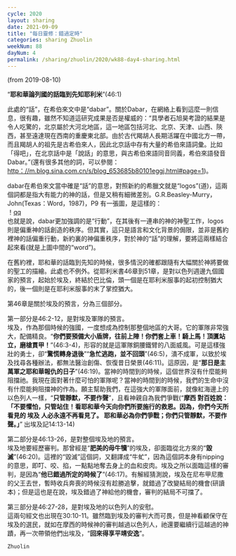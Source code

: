 ```yaml
---
cycle: 2020
layout: sharing
date: 2021-09-09
title: "每日靈修：錯過定時"
categories: sharing Zhuolin
weekNum: 88
dayNum: 4
permalink: /sharing/zhuolin/2020/wk88-day4-sharing.html
---
```

(from 2019-08-10)

“**耶和華論列國的話臨到先知耶利米**”(46:1)  

此處的“話”，在希伯來文中是“dabar”。關於Dabar，在網絡上看到這麼一則信息，很有趣，雖然不知道這研究成果是否是權威的：“具學者石旭昊考證的結果是令人吃驚的，北京屬於大河北地區，這一地區包括河北、北京、天津、山西、陝西，甚至遠達現在西南的重慶東北部。由於古代羯胡人長期活躍在中國北方一帶，而且羯胡人的祖先是古希伯來人，因此北京話中存有大量的希伯來語詞彙。比如「得吧」，在北京話中是「說話」的意思，與古希伯來語同音同義，希伯來語發音Dabar。”(還有很多其他的詞，可以參閱：[http：//m.blog.sina.com.cn/s/blog_653685b80101eggj.html#page=1](http：//m.blog.sina.com.cn/s/blog_653685b80101eggj.html#page=1))。  

dabar在希伯來文當中確是“話”的意思，對照新約的希臘文就是“logos”(道)，這兩個詞都是指大有能力的神的話，但是又稍有細微差別。G.R.Beasley-Murry，John(Texas：Word，1987)，P9 有一張圖，是這樣的：  
！[qq](https：//bibleplan.github.io/images/zhuolin_20190810.jpg)  
也就是說，dabar更加強調的是“行動”，在其後有一連串的神的神聖工作，logos則是偏重神的話創造的秩序。但其實，這只是語言和文化背景的侷限，並非是舊約裡神的話偏重行動，新約裏的神偏重秩序，對於神的“話”的理解，要將這兩樣結合起來看(就是上圖中間的“word”)。  

在舊約裡，耶和華的話臨到先知的時候，很多情況的確都跟隨有大幅關於神將要做的聖工的描繪。此處也不例外。從耶利米書46章到51章，是對以色列週邊九個國家的預言，起始於埃及，終結於巴比倫，頭一個是在耶利米服事的起初控制猶大的，後一個則是在耶利米服事的末了掌控猶大。  

第46章是關於埃及的預言，分為三個部分。  

第一部分是46:2-12，是對埃及軍隊的預言。    
埃及，作為那個時候的強國，一度想成為控制那整個地區的大哥。它的軍隊非常強大，配備精良。“**你們要預備大小盾牌，往前上陣！你們套上車！騎上馬！頂匱站立，磨槍貫甲！**”(46:3-4)，形容的就是這軍隊銅腰鐵臂的八面威風。可是這樣強壯的勇士，卻“**驚慌轉身退後**”“**急忙逃跑，並不回頭**”(46:5)，潰不成軍，以致於埃及找尋各種辦法，都無法醫治創傷、恢復昔日榮景(46:11)。這原因，是“**那日是主萬軍之耶和華報仇的日子**”(46:19)。當神的時間到的時候，這個世界沒有什麼能夠阻擋祂。我現在面對著什麼可怕的軍隊呢？當神的時間到的時候，我們的生命中沒有什麼能夠阻擋神的作為。願主幫助我們，在這強大的軍隊面前，就像紅海邊上的以色列人一樣，“**只管靜默，不要作聲**”，且看神親自為我們爭戰(“**摩西 對百姓說：「不要懼怕，只管站住！看耶和華今天向你們所要施行的救恩。因為，你們今天所看見的 埃及 人必永遠不再看見了。 耶和華必為你們爭戰；你們只管靜默，不要作聲。」**” 出埃及記14:13-14)  

第二部分是46:13-26，是對整個埃及地的預言。    
埃及地要經歷審判。那曾經是“**肥美的母牛犢**”的埃及，卻面臨從北方來的“**毀滅**”(46:20)。這裡的“毀滅”這個詞，又翻譯成“牛虻”，因為這個詞本身有nipping的意思，即叮、咬、掐，一點點地奪去身上的血和皮肉。埃及之所以面臨這樣的審判，是因為“**他已錯過所定的時候了**”(46:17)。有解經猜測說，埃及在尼布甲尼撒的父王去世，暫時收兵奔喪的時候沒有趁勝追擊，就錯過了改變結局的機會(研讀本)；但是這也是在說，埃及錯過了神給他的機會，審判的結局不可擋了。  

第三部分是46:27-28，是對埃及地的以色列人的安慰。    
這兩句經文也出現在30:10-11。雖然臨到埃及的審判大而可畏，但是神看顧保守在埃及的選民，就如在摩西的時候神的審判越過以色列人，祂還要繼續行這越過的神蹟，再一次帶領他們出埃及，“**回來得享平靖安逸**”。  

`Zhuolin`  
